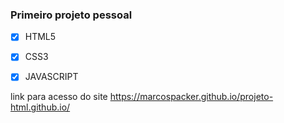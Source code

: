 ### Primeiro projeto pessoal

- [x] HTML5
- [x] CSS3
- [x] JAVASCRIPT



link para acesso do site https://marcospacker.github.io/projeto-html.github.io/

